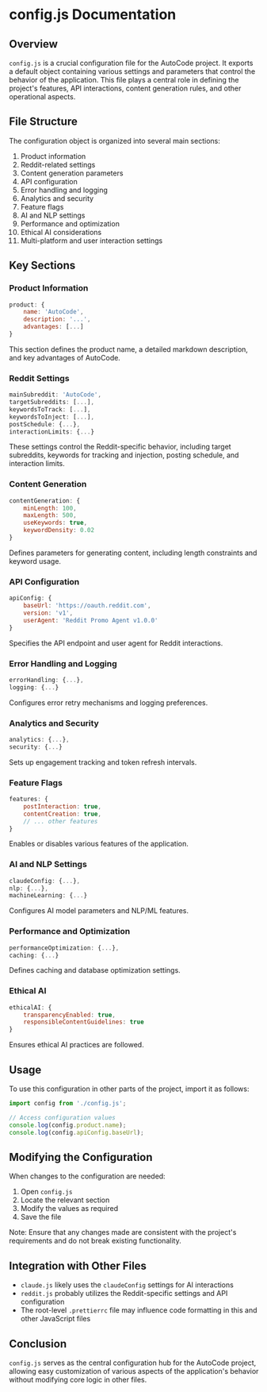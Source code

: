 # config.js Documentation

## Overview

`config.js` is a crucial configuration file for the AutoCode project. It exports a default object containing various settings and parameters that control the behavior of the application. This file plays a central role in defining the project's features, API interactions, content generation rules, and other operational aspects.

## File Structure

The configuration object is organized into several main sections:

1. Product information
2. Reddit-related settings
3. Content generation parameters
4. API configuration
5. Error handling and logging
6. Analytics and security
7. Feature flags
8. AI and NLP settings
9. Performance and optimization
10. Ethical AI considerations
11. Multi-platform and user interaction settings

## Key Sections

### Product Information

```javascript
product: {
    name: 'AutoCode',
    description: '...',
    advantages: [...]
}
```

This section defines the product name, a detailed markdown description, and key advantages of AutoCode.

### Reddit Settings

```javascript
mainSubreddit: 'AutoCode',
targetSubreddits: [...],
keywordsToTrack: [...],
keywordsToInject: [...],
postSchedule: {...},
interactionLimits: {...}
```

These settings control the Reddit-specific behavior, including target subreddits, keywords for tracking and injection, posting schedule, and interaction limits.

### Content Generation

```javascript
contentGeneration: {
    minLength: 100,
    maxLength: 500,
    useKeywords: true,
    keywordDensity: 0.02
}
```

Defines parameters for generating content, including length constraints and keyword usage.

### API Configuration

```javascript
apiConfig: {
    baseUrl: 'https://oauth.reddit.com',
    version: 'v1',
    userAgent: 'Reddit Promo Agent v1.0.0'
}
```

Specifies the API endpoint and user agent for Reddit interactions.

### Error Handling and Logging

```javascript
errorHandling: {...},
logging: {...}
```

Configures error retry mechanisms and logging preferences.

### Analytics and Security

```javascript
analytics: {...},
security: {...}
```

Sets up engagement tracking and token refresh intervals.

### Feature Flags

```javascript
features: {
    postInteraction: true,
    contentCreation: true,
    // ... other features
}
```

Enables or disables various features of the application.

### AI and NLP Settings

```javascript
claudeConfig: {...},
nlp: {...},
machineLearning: {...}
```

Configures AI model parameters and NLP/ML features.

### Performance and Optimization

```javascript
performanceOptimization: {...},
caching: {...}
```

Defines caching and database optimization settings.

### Ethical AI

```javascript
ethicalAI: {
    transparencyEnabled: true,
    responsibleContentGuidelines: true
}
```

Ensures ethical AI practices are followed.

## Usage

To use this configuration in other parts of the project, import it as follows:

```javascript
import config from './config.js';

// Access configuration values
console.log(config.product.name);
console.log(config.apiConfig.baseUrl);
```

## Modifying the Configuration

When changes to the configuration are needed:

1. Open `config.js`
2. Locate the relevant section
3. Modify the values as required
4. Save the file

Note: Ensure that any changes made are consistent with the project's requirements and do not break existing functionality.

## Integration with Other Files

- `claude.js` likely uses the `claudeConfig` settings for AI interactions
- `reddit.js` probably utilizes the Reddit-specific settings and API configuration
- The root-level `.prettierrc` file may influence code formatting in this and other JavaScript files

## Conclusion

`config.js` serves as the central configuration hub for the AutoCode project, allowing easy customization of various aspects of the application's behavior without modifying core logic in other files.